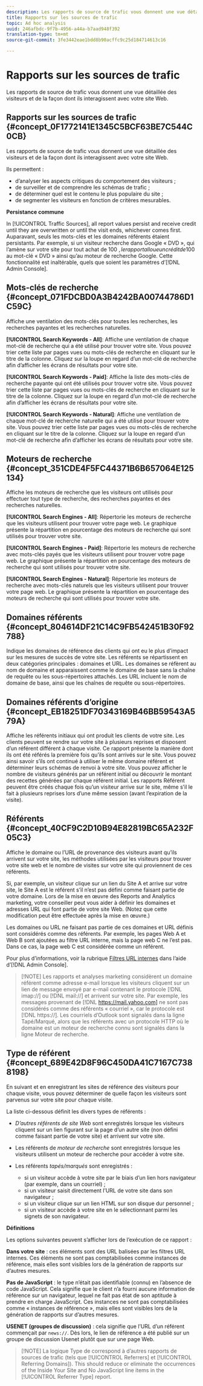 ```yaml
---
description: Les rapports de source de trafic vous donnent une vue détaillée des visiteurs et de la façon dont ils interagissent avec votre site Web.
title: Rapports sur les sources de trafic
topic: Ad hoc analysis
uuid: 246afbdc-9f7b-4956-a44a-b7aad948f392
translation-type: tm+mt
source-git-commit: 3fe3442eae1bdd8b90acffc9c25d184714613c16

---
```



# Rapports sur les sources de trafic

Les rapports de source de trafic vous donnent une vue détaillée des visiteurs et de la façon dont ils interagissent avec votre site Web.

## Rapports sur les sources de trafic {#concept_0F1772141E1345C5BCF63BE7C544C0CB}

Les rapports de source de trafic vous donnent une vue détaillée des visiteurs et de la façon dont ils interagissent avec votre site Web.

Ils permettent :

* d’analyser les aspects critiques du comportement des visiteurs ;
* de surveiller et de comprendre les schémas de trafic ;
* de déterminer quel est le contenu le plus populaire du site ;
* de segmenter les visiteurs en fonction de critères mesurables.

**Persistance commune**

In [!UICONTROL Traffic Sources], all report values persist and receive credit until they are overwritten or until the visit ends, whichever comes first. Auparavant, seuls les mots-clés et les domaines référents étaient persistants. Par exemple, si un visiteur recherche dans Google « DVD », qui l’amène sur votre site pour tout achat de 100 $, le rapport alloue un crédit de 100 $ au mot-clé « DVD » ainsi qu’au moteur de recherche Google. Cette fonctionnalité est inaltérable, quels que soient les paramètres d’[!DNL Admin Console].

## Mots-clés de recherche {#concept_071FDCBD0A3B4242BA00744786D1C59C}

Affiche une ventilation des mots-clés pour toutes les recherches, les recherches payantes et les recherches naturelles.

<!-- 

c_reports_search_keyword.xml

 -->

**[!UICONTROL Search Keywords - All]**: Affiche une ventilation de chaque mot-clé de recherche qui a été utilisé pour trouver votre site. Vous pouvez trier cette liste par pages vues ou mots-clés de recherche en cliquant sur le titre de la colonne. Cliquez sur la loupe en regard d’un mot-clé de recherche afin d’afficher les écrans de résultats pour votre site.

**[!UICONTROL Search Keywords - Paid]**: Affiche la liste des mots-clés de recherche payante qui ont été utilisés pour trouver votre site. Vous pouvez trier cette liste par pages vues ou mots-clés de recherche en cliquant sur le titre de la colonne. Cliquez sur la loupe en regard d’un mot-clé de recherche afin d’afficher les écrans de résultats pour votre site.

**[!UICONTROL Search Keywords - Natural]**: Affiche une ventilation de chaque mot-clé de recherche naturelle qui a été utilisé pour trouver votre site. Vous pouvez trier cette liste par pages vues ou mots-clés de recherche en cliquant sur le titre de la colonne. Cliquez sur la loupe en regard d’un mot-clé de recherche afin d’afficher les écrans de résultats pour votre site.

## Moteurs de recherche {#concept_351CDE4F5FC44371B6B657064E125134}

Affiche les moteurs de recherche que les visiteurs ont utilisés pour effectuer tout type de recherche, des recherches payantes et des recherches naturelles.

<!-- 

c_reports_search_engines.xml

 -->

**[!UICONTROL Search Engines - All]**: Répertorie les moteurs de recherche que les visiteurs utilisent pour trouver votre page web. Le graphique présente la répartition en pourcentage des moteurs de recherche qui sont utilisés pour trouver votre site.

**[!UICONTROL Search Engines - Paid]**: Répertorie les moteurs de recherche avec mots-clés payés que les visiteurs utilisent pour trouver votre page web. Le graphique présente la répartition en pourcentage des moteurs de recherche qui sont utilisés pour trouver votre site.

**[!UICONTROL Search Engines - Natural]**: Répertorie les moteurs de recherche avec mots-clés naturels que les visiteurs utilisent pour trouver votre page web. Le graphique présente la répartition en pourcentage des moteurs de recherche qui sont utilisés pour trouver votre site.

## Domaines référents {#concept_804614DF21C14C9FB542451B30F92788}

<!-- 

c_reports_ref_domains.xml

 -->

Indique les domaines de référence des clients qui ont eu le plus d’impact sur les mesures de succès de votre site. Les référents se répartissent en deux catégories principales : domaines et URL. Les domaines se réfèrent au nom de domaine et apparaissent comme le domaine de base sans la chaîne de requête ou les sous-répertoires attachés. Les URL incluent le nom de domaine de base, ainsi que les chaînes de requête ou sous-répertoires.

## Domaines référents d’origine {#concept_EB18251DF70343169B46BB59543A579A}

<!-- 

c_reports_original_ref_domains.xml

 -->

Affiche les référents initiaux qui ont produit les clients de votre site. Les clients peuvent se rendre sur votre site à plusieurs reprises et disposent d’un référent différent à chaque visite. Ce rapport présente la manière dont ils ont été référés la première fois qu’ils sont arrivés sur le site. Vous pouvez ainsi savoir s’ils ont continué à utiliser le même domaine référent et déterminer leurs schémas de renvoi à votre site. Vous pouvez afficher le nombre de visiteurs générés par un référent initial ou découvrir le montant des recettes générées par chaque référent initial. Les rapports Référent peuvent être créés chaque fois qu’un visiteur arrive sur le site, même s’il le fait à plusieurs reprises lors d’une même session (avant l’expiration de la visite).

## Référents {#concept_40CF9C2D10B94E82819BC65A232F05C3}

Affiche le domaine ou l’URL de provenance des visiteurs avant qu’ils arrivent sur votre site, les méthodes utilisées par les visiteurs pour trouver votre site web et le nombre de visites sur votre site qui proviennent de ces référents.

<!-- 

c_reports_referrers.xml

 -->

Si, par exemple, un visiteur clique sur un lien du Site A et arrive sur votre site, le Site A est le référent s’il n’est pas défini comme faisant partie de votre domaine. Lors de la mise en œuvre des Reports and Analytics marketing, votre conseiller peut vous aider à définir les domaines et adresses URL qui font partie de votre site Web. (Notez que cette modification peut être effectuée après la mise en œuvre.)

Les domaines ou URL ne faisant pas partie de ces domaines et URL définis sont considérés comme des référents. Par exemple, les pages Web A et Web B sont ajoutées au filtre URL interne, mais la page web C ne l’est pas. Dans ce cas, la page web C est considérée comme un référent.

Pour plus d’informations, voir la rubrique [Filtres URL internes](https://docs.adobe.com/content/help/en/analytics/admin/admin-tools/internal-url-filter-admin.html) dans l’aide d’[!DNL Admin Console].

>[!NOTE] Les rapports et analyses marketing considèrent un domaine référent comme adresse e-mail lorsque les visiteurs cliquent sur un lien de message envoyé par e-mail contenant le protocole [!DNL imap://] ou [!DNL mail://] et arrivent sur votre site. Par exemple, les messages provenant de [!DNL https://mail.yahoo.com] ne sont pas considérés comme des référents « courriel », car le protocole est [!DNL https://]. Les courriels d’Outlook sont signalés dans la ligne Tapé/Marqué, alors que les référents avec un protocole HTTP où le domaine est un moteur de recherche connu sont signalés dans la ligne Moteur de recherche.

## Type de référent {#concept_689E42D8F96C450DA41C7167C7388198}

En suivant et en enregistrant les sites de référence des visiteurs pour chaque visite, vous pouvez déterminer de quelle façon les visiteurs sont parvenus sur votre site pour chaque visite.

<!-- 

c_reports_ref_types.xml

 -->

La liste ci-dessous définit les divers types de référents :

* *D’autres référents de site Web* sont enregistrés lorsque les visiteurs cliquent sur un lien figurant sur la page d’un autre site (non défini comme faisant partie de votre site) et arrivent sur votre site.
* Les référents de *moteur de recherche* sont enregistrés lorsque les visiteurs utilisent un moteur de recherche pour accéder à votre site.
* Les référents *tapés/marqués* sont enregistrés :

   * si un visiteur accède à votre site par le biais d’un lien hors navigateur (par exemple, dans un courriel) ;
   * si un visiteur saisit directement l’URL de votre site dans son navigateur ;
   * si un visiteur clique sur un lien HTML sur son disque dur personnel ;
   * si un visiteur accède à votre site en le sélectionnant parmi les signets de son navigateur.

**Définitions**

Les options suivantes peuvent s’afficher lors de l’exécution de ce rapport :

**Dans votre site** : ces éléments sont des URL balisées par les filtres URL internes. Ces éléments ne sont pas comptabilisées comme instances de référence, mais elles sont visibles lors de la génération de rapports sur d’autres mesures.

**Pas de JavaScript** : le type n’était pas identifiable (connu) en l’absence de code JavaScript. Cela signifie que le client n’a fourni aucune information de référence sur un navigateur, lequel ne fait pas état de son aptitude à prendre en charge JavaScript. Ces instances ne sont pas comptabilisées comme « instances de référence », mais elles sont visibles lors de la génération de rapports sur d’autres mesures.

**USENET (groupes de discussion)** : cela signifie que l’URL d’un référent commençait par `news://`. Dès lors, le lien de référence a été publié sur un groupe de discussion Usenet plutôt que sur une page Web.

>[!NOTE] La logique Type de  correspond à d’autres rapports de sources de trafic (tels que [!UICONTROL Referrers] et [!UICONTROL Referring Domains]). This should reduce or eliminate the occurrences of the Inside Your Site and No JavaScript line items in the [!UICONTROL Referrer Type] report.

